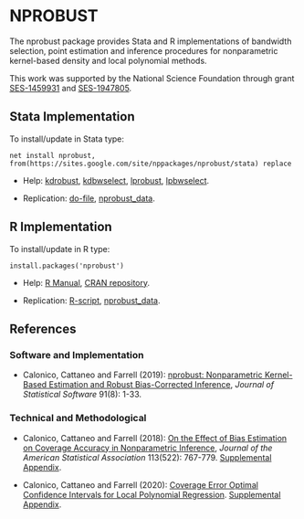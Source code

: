 # NPROBUST

The nprobust package provides Stata and R implementations of bandwidth selection, point estimation and inference procedures for nonparametric kernel-based density and local polynomial methods.

This work was supported by the National Science Foundation through grant [SES-1459931](https://www.nsf.gov/awardsearch/showAward?AWD_ID=1459931) and [SES-1947805](https://www.nsf.gov/awardsearch/showAward?AWD_ID=1947805).

## Stata Implementation

To install/update in Stata type:
```
net install nprobust, from(https://sites.google.com/site/nppackages/nprobust/stata) replace
```

- Help: [kdrobust](stata/kdrobust.pdf), [kdbwselect](stata/kdbwselect.pdf), [lprobust](stata/lprobust.pdf), [lpbwselect](stata/lpbwselect.pdf).

- Replication: [do-file](references/nprobust_illustration.do), [nprobust_data](references/nprobust_data.do).

## R Implementation
To install/update in R type:
```
install.packages('nprobust')
```

- Help: [R Manual](https://cran.r-project.org/web/packages/nprobust/nprobust.pdf), [CRAN repository](https://cran.r-project.org/package=nprobust).

- Replication: [R-script](R/nprobust_illustration.r), [nprobust_data](R/nprobust_data.csv).

## References

### Software and Implementation

- Calonico, Cattaneo and Farrell (2019): [nprobust: Nonparametric Kernel-Based Estimation and Robust Bias-Corrected Inference](references/Calonico-Cattaneo-Farrell_2019_JSS.pdf), _Journal of Statistical Software_ 91(8): 1-33.

### Technical and Methodological

- Calonico, Cattaneo and Farrell (2018): [On the Effect of Bias Estimation on Coverage Accuracy in Nonparametric Inference](references/Calonico-Cattaneo-Farrell_2019_JASA.pdf), _Journal of the American Statistical Association_ 113(522): 767-779. [Supplemental Appendix](references/Calonico-Cattaneo-Farrell_2019_JASA--Supplemental.pdf).

- Calonico, Cattaneo and Farrell (2020): [Coverage Error Optimal Confidence Intervals for Local Polynomial Regression](references/Calonico-Cattaneo-Farrell_2020_wp.pdf). [Supplemental Appendix](references/Calonico-Cattaneo-Farrell_2020_wp--Supplemental.pdf).

<br><br>
